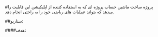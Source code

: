 #پروژه ساخت ماشین حساب
پروژه ای که به استفاده کننده از اپلیکیشن این قابلیت را میدهد که بتواند عملیات های ریاضی خود را به راحتی انجام دهد.

##سناریو:

####هدف:

